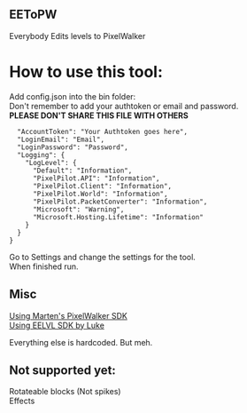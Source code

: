 ## EEToPW
Everybody Edits levels to PixelWalker  

# How to use this tool:
Add config.json into the bin folder:  
Don't remember to add your authtoken or email and password.   
**PLEASE DON'T SHARE THIS FILE WITH OTHERS**  
```{
  "AccountToken": "Your Authtoken goes here",
  "LoginEmail": "Email",
  "LoginPassword": "Password",
  "Logging": {
    "LogLevel": {
      "Default": "Information",
      "PixelPilot.API": "Information",
      "PixelPilot.Client": "Information",
      "PixelPilot.World": "Information",
      "PixelPilot.PacketConverter": "Information",
      "Microsoft": "Warning",
      "Microsoft.Hosting.Lifetime": "Information"
    }
  }
}
```
Go to Settings and change the settings for the tool.  
When finished run.

## Misc
[Using Marten's PixelWalker SDK](https://github.com/MartenM/PixelPilot)  
[Using EELVL SDK by Luke](https://gitlab.com/LukeM212/EELVL)  

Everything else is hardcoded. But meh.  

## Not supported yet:
Rotateable blocks (Not spikes)  
Effects
